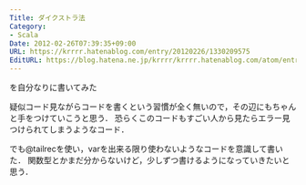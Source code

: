 ```yaml
---
Title: ダイクストラ法
Category:
- Scala
Date: 2012-02-26T07:39:35+09:00
URL: https://krrrr.hatenablog.com/entry/20120226/1330209575
EditURL: https://blog.hatena.ne.jp/krrrr/krrrr.hatenablog.com/atom/entry/11696248318756262966
---
```


を自分なりに書いてみた

疑似コード見ながらコードを書くという習慣が全く無いので，その辺にもちゃんと手をつけていこうと思う．
恐らくこのコードもすごい人から見たらエラー見つけられてしまうようなコード．

でも@tailrecを使い，varを出来る限り使わないようなコードを意識して書いた．
関数型とかまだ分からないけど，少しずつ書けるようになっていきたいと思う．

<script src="https://gist.github.com/1911210.js"> </script>
